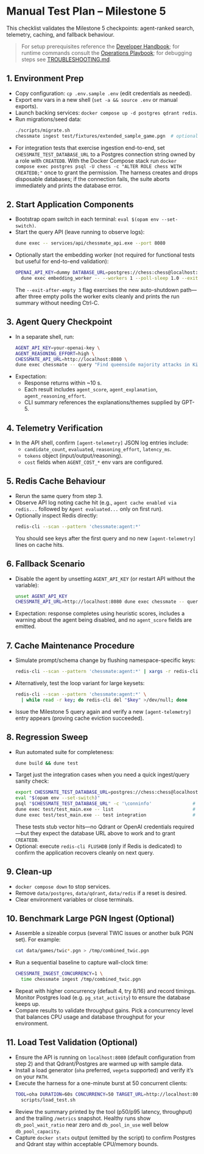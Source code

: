 # Manual Test Plan – Milestone 5

This checklist validates the Milestone 5 checkpoints: agent-ranked search, telemetry, caching, and fallback behaviour.

> For setup prerequisites reference the [Developer Handbook](DEVELOPER.md); for runtime commands consult the [Operations Playbook](OPERATIONS.md); for debugging steps see [TROUBLESHOOTING.md](TROUBLESHOOTING.md).

## 1. Environment Prep
- Copy configuration: `cp .env.sample .env` (edit credentials as needed).
- Export env vars in a new shell (`set -a && source .env` or manual exports).
- Launch backing services: `docker compose up -d postgres qdrant redis`.
- Run migrations/seed data:
  ```sh
  ./scripts/migrate.sh
  chessmate ingest test/fixtures/extended_sample_game.pgn  # optional but recommended
  ```
- For integration tests that exercise ingestion end-to-end, set `CHESSMATE_TEST_DATABASE_URL`
  to a Postgres connection string owned by a role with `CREATEDB`. With the Docker Compose stack
  run `docker compose exec postgres psql -U chess -c "ALTER ROLE chess WITH CREATEDB;"` once to
  grant the permission. The harness creates and drops disposable databases; if the connection
  fails, the suite aborts immediately and prints the database error.

## 2. Start Application Components
- Bootstrap opam switch in each terminal: `eval $(opam env --set-switch)`.
- Start the query API (leave running to observe logs):
  ```sh
  dune exec -- services/api/chessmate_api.exe --port 8080
  ```
- Optionally start the embedding worker (not required for functional tests but useful for end-to-end validation):
  ```sh
  OPENAI_API_KEY=dummy DATABASE_URL=postgres://chess:chess@localhost:5433/chessmate \
    dune exec embedding_worker -- --workers 1 --poll-sleep 1.0 --exit-after-empty 3
  ```
  The `--exit-after-empty 3` flag exercises the new auto-shutdown path—after three empty polls the worker exits cleanly and prints the run summary without needing Ctrl-C.

## 3. Agent Query Checkpoint
- In a separate shell, run:
  ```sh
  AGENT_API_KEY=your-openai-key \
  AGENT_REASONING_EFFORT=high \
  CHESSMATE_API_URL=http://localhost:8080 \
  dune exec chessmate -- query "Find queenside majority attacks in King's Indian"
  ```
- Expectation:
  - Response returns within ~10 s.
  - Each result includes `agent_score`, `agent_explanation`, `agent_reasoning_effort`.
  - CLI summary references the explanations/themes supplied by GPT-5.

## 4. Telemetry Verification
- In the API shell, confirm `[agent-telemetry]` JSON log entries include:
  - `candidate_count`, `evaluated`, `reasoning_effort`, `latency_ms`.
  - `tokens` object (input/output/reasoning).
  - `cost` fields when `AGENT_COST_*` env vars are configured.

## 5. Redis Cache Behaviour
- Rerun the same query from step 3.
- Observe API log noting cache hit (e.g., `agent cache enabled via redis...` followed by `Agent evaluated...` only on first run).
- Optionally inspect Redis directly:
  ```sh
  redis-cli --scan --pattern 'chessmate:agent:*'
  ```
  You should see keys after the first query and no new `[agent-telemetry]` lines on cache hits.

## 6. Fallback Scenario
- Disable the agent by unsetting `AGENT_API_KEY` (or restart API without the variable):
  ```sh
  unset AGENT_API_KEY
  CHESSMATE_API_URL=http://localhost:8080 dune exec chessmate -- query "Explain thematic rook sacrifices"
  ```
- Expectation: response completes using heuristic scores, includes a warning about the agent being disabled, and no `agent_score` fields are emitted.

## 7. Cache Maintenance Procedure
- Simulate prompt/schema change by flushing namespace-specific keys:
  ```sh
  redis-cli --scan --pattern 'chessmate:agent:*' | xargs -r redis-cli del
  ```
- Alternatively, test the loop variant for large keysets:
  ```sh
  redis-cli --scan --pattern 'chessmate:agent:*' \
    | while read -r key; do redis-cli del "$key" >/dev/null; done
  ```
- Issue the Milestone 5 query again and verify a new `[agent-telemetry]` entry appears (proving cache eviction succeeded).

## 8. Regression Sweep
- Run automated suite for completeness:
  ```sh
  dune build && dune test
  ```
- Target just the integration cases when you need a quick ingest/query sanity check:
  ```sh
  export CHESSMATE_TEST_DATABASE_URL=postgres://chess:chess@localhost:5433/postgres
  eval "$(opam env --set-switch)"
  psql "$CHESSMATE_TEST_DATABASE_URL" -c '\conninfo'               # optional: verify credentials
  dune exec test/test_main.exe -- list                             # optional: inspect suites
  dune exec test/test_main.exe -- test integration                 # run the integration group
  ```
  These tests stub vector hits—no Qdrant or OpenAI credentials required—but they expect the
  database URL above to work and to grant `CREATEDB`.
- Optional: execute `redis-cli FLUSHDB` (only if Redis is dedicated) to confirm the application recovers cleanly on next query.

## 9. Clean-up
- `docker compose down` to stop services.
- Remove `data/postgres`, `data/qdrant`, `data/redis` if a reset is desired.
- Clear environment variables or close terminals.

## 10. Benchmark Large PGN Ingest (Optional)
- Assemble a sizeable corpus (several TWIC issues or another bulk PGN set). For example:
  ```sh
  cat data/games/twic*.pgn > /tmp/combined_twic.pgn
  ```
- Run a sequential baseline to capture wall-clock time:
  ```sh
  CHESSMATE_INGEST_CONCURRENCY=1 \
    time chessmate ingest /tmp/combined_twic.pgn
  ```
- Repeat with higher concurrency (default 4, try 8/16) and record timings. Monitor Postgres load (e.g. `pg_stat_activity`) to ensure the database keeps up.
- Compare results to validate throughput gains. Pick a concurrency level that balances CPU usage and database throughput for your environment.

## 11. Load Test Validation (Optional)
- Ensure the API is running on `localhost:8080` (default configuration from step 2) and that Qdrant/Postgres are warmed up with sample data.
- Install a load generator (`oha` preferred, `vegeta` supported) and verify it’s on your `PATH`.
- Execute the harness for a one-minute burst at 50 concurrent clients:
  ```sh
  TOOL=oha DURATION=60s CONCURRENCY=50 TARGET_URL=http://localhost:8080/query \
    scripts/load_test.sh
  ```
- Review the summary printed by the tool (p50/p95 latency, throughput) and the trailing `/metrics` snapshot. Healthy runs show `db_pool_wait_ratio` near zero and `db_pool_in_use` well below `db_pool_capacity`.
- Capture `docker stats` output (emitted by the script) to confirm Postgres and Qdrant stay within acceptable CPU/memory bounds.
